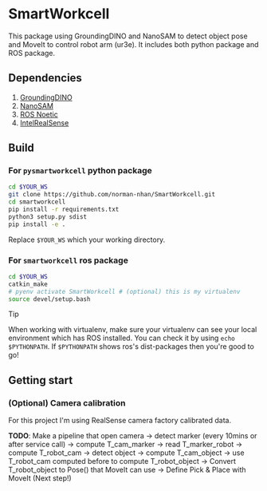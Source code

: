 # SmartWorkcell
This package using GroundingDINO and NanoSAM to detect object pose and MoveIt to control robot arm (ur3e). It includes both python package and ROS package.
## Dependencies
1. [GroundingDINO](https://github.com/IDEA-Research/GroundingDINO.git)
2. [NanoSAM](https://github.com/NVIDIA-AI-IOT/nanosam.git)
3. [ROS Noetic](https://wiki.ros.org/noetic/Installation/Ubuntu)
4. [IntelRealSense](https://github.com/IntelRealSense/realsense-ros)
## Build
### For `pysmartworkcell` python package 
```bash
cd $YOUR_WS
git clone https://github.com/norman-nhan/SmartWorkcell.git
cd smartworkcell
pip install -r requirements.txt
python3 setup.py sdist
pip install -e .
```
Replace `$YOUR_WS` which your working directory.
### For `smartworkcell` ros package
```bash
cd $YOUR_WS
catkin_make
# pyenv activate SmartWorkcell # (optional) this is my virtualenv 
source devel/setup.bash
```
> [!TIP]
> When working with virtualenv, make sure your virtualenv can see your local environment which has ROS installed.
> You can check it by using `echo $PYTHONPATH`. If `$PYTHONPATH` shows ros's dist-packages then you're good to go!
## Getting start
### (Optional) Camera calibration
For this project I'm using RealSense camera factory calibrated data.

**TODO**: 
Make a pipeline that open camera 
-> detect marker (every 10mins or after service call)
-> compute T_cam_marker 
-> read T_marker_robot 
-> compute T_robot_cam
-> detect object 
-> compute T_cam_object 
-> use T_robot_cam computed before to compute T_robot_object
-> Convert T_robot_object to Pose() that MoveIt can use
-> Define Pick & Place with MoveIt (Next step!)
